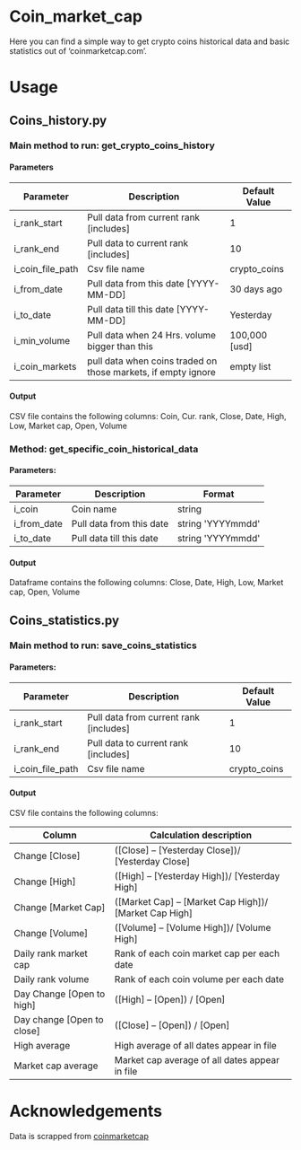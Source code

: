 # Coin_market_cap
Here you can find a simple way to get crypto coins historical data and basic statistics out of ‘coinmarketcap.com’.

# Usage
## Coins_history.py 
### Main method to run: get_crypto_coins_history 
  
  #### Parameters
  
  | Parameter |	Description	| Default Value
  | --- | --- | --- |
  | i_rank_start |	Pull data from current rank [includes] |	1
  | i_rank_end |	Pull data to current rank [includes]	| 10
  | i_coin_file_path |	Csv file name	| crypto_coins
  | i_from_date |	Pull data from this date [YYYY-MM-DD] | 30 days ago
  | i_to_date	|Pull data till this date [YYYY-MM-DD]	| Yesterday
  | i_min_volume | Pull data when 24 Hrs. volume bigger than this |100,000 [usd]
  | i_coin_markets | pull data when coins traded on those markets, if empty ignore | empty list

  #### Output
  CSV file contains the following columns: Coin, Cur. rank, Close, Date, High, Low, Market cap, Open, Volume

### Method: get_specific_coin_historical_data
  
  #### Parameters:
 
  | Parameter |	Description	| Format
  | --- | --- | --- |
  | i_coin | Coin name | string
  | i_from_date | Pull data from this date | string 'YYYYmmdd'
  | i_to_date | Pull data till this date | string 'YYYYmmdd'
  
  #### Output
  Dataframe contains the following columns: Close, Date, High, Low, Market cap, Open, Volume
    
## Coins_statistics.py
### Main method to run: save_coins_statistics 
 
  #### Parameters:
  
  Parameter |	Description	| Default Value
  | --- | --- | --- |
  | i_rank_start |	Pull data from current rank [includes] |	1
  | i_rank_end |	Pull data to current rank [includes]	| 10
  | i_coin_file_path |	Csv file name	| crypto_coins
 
#### Output
CSV file contains the following columns:

| Column | Calculation description
| --- | --- |
| Change [Close] | ([Close] – [Yesterday Close])/ [Yesterday Close]
| Change [High] | ([High] – [Yesterday High])/ [Yesterday High]
| Change [Market Cap] | ([Market Cap] – [Market Cap High])/ [Market Cap High]
| Change [Volume] | ([Volume] – [Volume High])/ [Volume High]
| Daily rank market cap | Rank of each coin market cap per each date
| Daily rank volume | Rank of each coin volume per each date
| Day Change [Open to high] | ([High] – [Open]) / [Open]
| Day change [Open to close] | ([Close] – [Open]) / [Open]
| High average	| High average of all dates appear in file
| Market cap average | Market cap average of all dates appear in file


# Acknowledgements

Data is scrapped from [coinmarketcap](https://coinmarketcap.com/)


